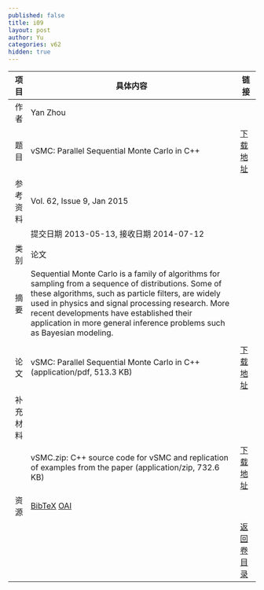```yaml
---
published: false
title: i09
layout: post
author: Yu
categories: v62
hidden: true
---
```


| 项目 | 具体内容 | 链接 |
|---:|---|---|
| 作者 | Yan Zhou| |
| 题目 |vSMC: Parallel Sequential Monte Carlo in C++ | [下载地址](http://www.jstatsoft.org/v62/i09/paper) |
| 参考资料 |Vol. 62, Issue 9, Jan 2015 | |
| | 提交日期 2013-05-13, 接收日期 2014-07-12| | 
| 类别 | 论文| |
| 摘要 | Sequential Monte Carlo is a family of algorithms for sampling from a sequence of distributions. Some of these algorithms, such as particle filters, are widely used in physics and signal processing research. More recent developments have established their application in more general inference problems such as Bayesian modeling.
| |
| 论文 | vSMC: Parallel Sequential Monte Carlo in C++  (application/pdf, 513.3 KB)| [下载地址](http://www.jstatsoft.org/v62/i09/paper) |
| 补充材料 | | |
| |vSMC.zip: C++ source code for vSMC and replication of examples from the paper  (application/zip, 732.6 KB)|  [下载地址](http://www.jstatsoft.org/v62/i09/supp/1) |
| 资源 | [BibTeX](http://www.jstatsoft.org/v62/i09/bibtex) [OAI](http://www.jstatsoft.org/oai?verb=GetRecord&identifier=oai.jstatsoft/v62/i09&prefix=oai_dc)| |
| |  | [返回卷目录]({{site.baseurl}}/volume/v62.html) |